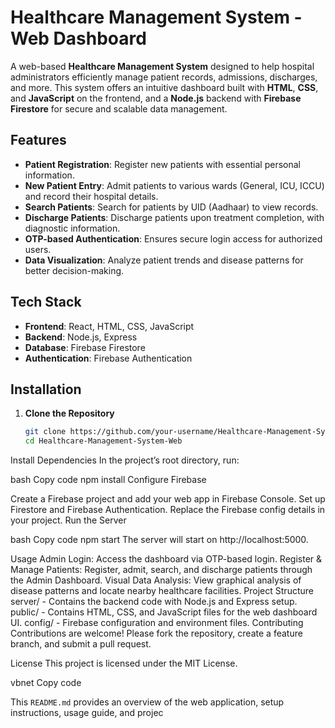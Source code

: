 # Healthcare Management System - Web Dashboard

A web-based **Healthcare Management System** designed to help hospital administrators efficiently manage patient records, admissions, discharges, and more. This system offers an intuitive dashboard built with **HTML**, **CSS**, and **JavaScript** on the frontend, and a **Node.js** backend with **Firebase Firestore** for secure and scalable data management.

## Features

- **Patient Registration**: Register new patients with essential personal information.
- **New Patient Entry**: Admit patients to various wards (General, ICU, ICCU) and record their hospital details.
- **Search Patients**: Search for patients by UID (Aadhaar) to view records.
- **Discharge Patients**: Discharge patients upon treatment completion, with diagnostic information.
- **OTP-based Authentication**: Ensures secure login access for authorized users.
- **Data Visualization**: Analyze patient trends and disease patterns for better decision-making.

## Tech Stack

- **Frontend**: React, HTML, CSS, JavaScript
- **Backend**: Node.js, Express
- **Database**: Firebase Firestore
- **Authentication**: Firebase Authentication

## Installation

1. **Clone the Repository**
   ```bash
   git clone https://github.com/your-username/Healthcare-Management-System-Web.git
   cd Healthcare-Management-System-Web
Install Dependencies In the project’s root directory, run:

bash
Copy code
npm install
Configure Firebase

Create a Firebase project and add your web app in Firebase Console.
Set up Firestore and Firebase Authentication.
Replace the Firebase config details in your project.
Run the Server

bash
Copy code
npm start
The server will start on http://localhost:5000.

Usage
Admin Login: Access the dashboard via OTP-based login.
Register & Manage Patients: Register, admit, search, and discharge patients through the Admin Dashboard.
Visual Data Analysis: View graphical analysis of disease patterns and locate nearby healthcare facilities.
Project Structure
server/ - Contains the backend code with Node.js and Express setup.
public/ - Contains HTML, CSS, and JavaScript files for the web dashboard UI.
config/ - Firebase configuration and environment files.
Contributing
Contributions are welcome! Please fork the repository, create a feature branch, and submit a pull request.

License
This project is licensed under the MIT License.

vbnet
Copy code

This `README.md` provides an overview of the web application, setup instructions, usage guide, and projec
